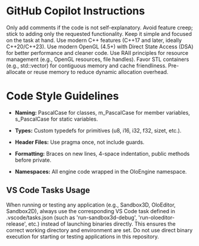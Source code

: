 # GitHub Copilot Instructions

Only add comments if the code is not self-explanatory.
Avoid feature creep; stick to adding only the requested functionality.
Keep it simple and focused on the task at hand.
Use modern C++ features (C++17 and later, ideally C++20/C++23).
Use modern OpenGL (4.5+) with Direct State Access (DSA) for better performance and cleaner code.
Use RAII principles for resource management (e.g., OpenGL resources, file handles).
Favor STL containers (e.g., std::vector) for contiguous memory and cache friendliness. Pre-allocate or reuse memory to reduce dynamic allocation overhead.

# Code Style Guidelines

- **Naming:** PascalCase for classes, m_PascalCase for member variables, s_PascalCase for static variables.

- **Types:** Custom typedefs for primitives (u8, i16, i32, f32, sizet, etc.).

- **Header Files:** Use pragma once, not include guards.

- **Formatting:** Braces on new lines, 4-space indentation, public methods before private.

- **Namespaces:** All engine code wrapped in the OloEngine namespace.

## VS Code Tasks Usage
When running or testing any application (e.g., Sandbox3D, OloEditor, Sandbox2D), always use the corresponding VS Code task defined in .vscode/tasks.json (such as 'run-sandbox3d-debug', 'run-oloeditor-release', etc.) instead of launching binaries directly. This ensures the correct working directory and environment are set. Do not use direct binary execution for starting or testing applications in this repository.
